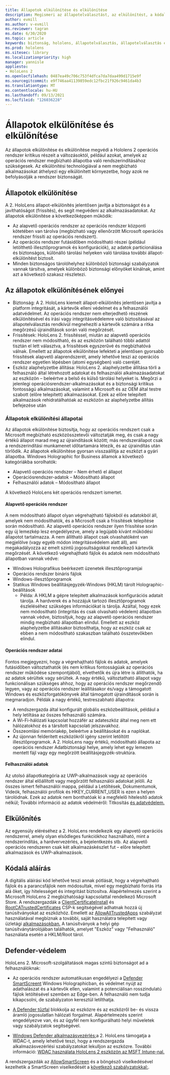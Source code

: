 ```yaml
---
title: Állapotok elkülönítése és elkülönítése
description: Megismeri az állapotelválasztást, az elkülönítést, a kódalá aláírást és a defender alkalmazásokat a HoloLens 2 vegyes valóságú eszközön.
author: evmill
ms.author: v-evmill
ms.reviewer: tagran
ms.date: 6/30/2020
ms.topic: article
keywords: biztonság, hololens, állapotelválasztás, állapotelválasztás és elkülönítés, hololens 2, hololens2 biztonság, biztonsági áttekintés, biztonsági architektúra, architektúra, hololens 2 architektúra
ms.prod: hololens
ms.sitesec: library
ms.localizationpriority: high
manager: yannisle
appliesto:
- HoloLens 2
ms.openlocfilehash: 0487ea49c706c753f4dfca7da7daa499d1715e9f
ms.sourcegitcommit: e9f746aa41139859edc12fbc21f926c9461da4b3
ms.translationtype: MT
ms.contentlocale: hu-HU
ms.lasthandoff: 09/13/2021
ms.locfileid: "126036228"
---
```

# <a name="state-separation-and-isolation"></a>Állapotok elkülönítése és elkülönítése

Az állapotok elkülönítése és elkülönítése megvédi a Hololens 2 operációs rendszer kritikus részeit a változásoktól, például azokat, amelyek az operációs rendszer megbízható állapotba való rendszerindításához szükségesek. Az elkülönítési technológiával a nem megbízható alkalmazásokat áthelyezi egy elkülönített környezetbe, hogy azok ne befolyásolják a rendszer biztonságát.

## <a name="state-separation"></a>Állapotok elkülönítése

A 2. HoloLens állapot-elkülönítés jelentősen javítja a biztonságot és a javíthatóságot (frissítés), és segít megvédeni az alkalmazásadatokat.  Az állapotok elkülönítése a következőképpen működik:
  * Az alapvető operációs rendszer az operációs rendszer központi kötetében van tárolva (megbízható vagy ellenőrzött Microsoft operációs rendszer frissíti az operációs rendszert).
  * Az operációs rendszer futásidőben módosítható részei (például letölthető illesztőprogramok és konfigurációk), az adatok particionálása és biztonságos, különálló tárolási helyeken való tárolása további állapot-elkülönítést biztosít.
  * Minden biztonságos tárolóhelyhez különböző biztonsági szabályzatok vannak társítva, amelyek különböző biztonsági előnyöket kínálnak, amint azt a következő szakasz részletezi.

## <a name="state-separation-benefits"></a>Az állapotok elkülönítésének előnyei

  * Biztonság: A 2. HoloLens kiemelt állapot-elkülönítés jelentősen javítja a platform integritását, a kártevők elleni védelmet és a felhasználói adatvédelmet. Az operációs rendszer nem elterjedhető részének elkülönítésével és írási vagy integritásvédelemre való biztosításával az állapotelválasztás rendkívül megnehezíti a kártevők számára a ritka megőrzésű újraindítások során való megőrzését. 
  * Frissítések: HoloLens 2. frissítéssel, miután az alapvető operációs rendszer nem módosítható, és az eszközön található többi adattól tisztán el lett választva, a frissítések egyszerűvé és megbízhatóvá válnak.  Emellett az állapotok elkülönítése lefekteti a jelentősen gyorsabb frissítések alapvető alaprendszerét, amely lehetővé teszi az operációs rendszer egyetlen lépésben (atomi egységben) való cseréjét.
  * Eszköz alaphelyzetbe állítása: HoloLens 2. alaphelyzetbe állítása törli a felhasználó által létrehozott adatokat és felhasználói alkalmazásadatokat az eszközön – beleértve a belső és külső tárolási helyeket is. Megőrzi a jelenlegi operációsrendszer-alkalmazásokat és a biztonsági kritikus fontosságú alkalmazásokat, valamint a Microsoft és az OEM által testre szabott (előre telepített) alkalmazásokat. Ezek az előre telepített alkalmazások rehidratálhatóak az eszközön az alaphelyzetbe állítás befejezése után

### <a name="state-separation-states"></a>Állapotok elkülönítési állapotai

Az állapotok elkülönítése biztosítja, hogy az operációs rendszert csak a Microsoft megbízható eszközösszetevői változtatják meg, és csak a nagy értékű állapot marad meg az újraindítások között; más rendszerállapot csak a rendszerindítási munkamenet időtartamára létezik, és az újraindítás után törlődik. Az állapotok elkülönítése gyorsan visszaállítja az eszközt a gyári állapotba. Windows Holographic for Business államok a következő kategóriákba sorolhatók:
  * Alapvető operációs rendszer – Nem érhető el állapot
  * Operációsrendszer-adatok – Módosítható állapot 
  * Felhasználói adatok – Módosítható állapot

A következő HoloLens két operációs rendszert ismertet.

#### <a name="core-operating-system"></a>Alapvető operációs rendszer

A nem módosítható állapot olyan végrehajtható fájlokból és adatokból áll, amelyek nem módosíthatók, és a Microsoft csak a frissítések telepítése során módosítható. Az alapvető operációs rendszer ilyen frissítése során egy új lemezkép lesz engedélyezve, amely a legújabb kívánt működési állapotot tartalmazza.
A nem állítható állapot csak olvashatóként van megjelölve (vagy egyéb módon integritásvédelem alatt áll), ami megakadályozza az emelt szintű jogosultságokkal rendelkező kártevők megőrzését. A következő végrehajtható fájlok és adatok nem módosítható állapotban vannak védve:
  * Windows Holografikus beérkezett üzenetek illesztőprogramjai
  * Operációs rendszer bináris fájlok
  * Windows-illesztőprogramok
  * Statikus Windows beállításjegyzék-Windows (HKLM) tárolt Holographic-beállítások
    * Példa: A HKLM a gépre telepített alkalmazások konfigurációs adatait tárolja. A hardverek és a hozzájuk tartozó illesztőprogramok észleléséhez szükséges információkat is tárolja.
Azáltal, hogy ezek nem módosítható (integritás és csak olvasható védelem) állapotban vannak védve, biztosítjuk, hogy az alapvető operációs rendszer mindig megbízható állapotban elindul. Emellett az eszköz alaphelyzetbe állításakor biztosíthatja, hogy az eszköz csak az ebben a nem módosítható szakaszban található összetevőkben elindul. 

#### <a name="operating-system-data"></a>Operációs rendszer adatai 

Fontos megjegyezni, hogy a végrehajtható fájlok és adatok, amelyek futásidőben változtathatók (és nem kritikus fontosságúak az operációs rendszer működése szempontjából), elvethetők és újra létre is állíthatók, ha az adatok sérültek vagy sérültek. A nagy értékű, változtatható állapot vagy funkcionálisan szükséges ahhoz, hogy az operációs rendszer megőrzendő legyen, vagy az operációs rendszer leállításakor és/vagy a támogatott Windows és eszközforgatókönyvek által támogatott újraindítások során is megmaradjon. Példák a nagy értékű, testreszabható állapotra:
  * A rendszergazda által konfigurált globális eszközbeállítások, például a hely letiltása az összes felhasználó számára.
  * A Wi-Fi-hálózati kapcsolat hozzáfér az adateszköz által meg nem ett hálózatokhoz és a társított kapcsolati jelszavakhoz.
  * Összeomlási memóriakép, beleértve a beállításokat és a naplókat.
  * Az újonnan felderített eszközökről igény szerint letöltött illesztőprogramok.
A 2. HoloLens nagy értékű, módosítható állapota az operációs rendszer Adatbiztonsági helye, amely lehet egy lemezen mentett fájl vagy egy megőrzött beállításjegyzék-struktúra.

#### <a name="user-data"></a>Felhasználói adatok

Az utolsó állapotkategória az UWP-alkalmazások vagy az operációs rendszer által előállított vagy megőrzött felhasználói adatokat jelöli. Az összes ismert felhasználói mappa, például a Letöltések, Dokumentumok, Videók, felhasználói profilok és HKEY_CURRENT_USER is ezen a helyen tárolódnak. Ezek az adatok nem bonthatóak ki a megfelelő hitelesítő adatok nélkül; További információ az adatok védelméről: Titkosítás [és adatvédelem.](security-encryption-data-protection.md)

##  <a name="isolation"></a>Elkülönítés

Az egyensúly eléréséhez a 2. HoloLens rendelkezik egy alapvető operációs rendszerrel, amely olyan elsődleges funkciókhoz használható, mint a rendszerindítás, a hardvervezérlés, a bejelentkezés stb. Az alapvető operációs rendszeren csak két alkalmazáskészlet fut – előre telepített alkalmazások és UWP-alkalmazások.

## <a name="code-signing"></a>Kódalá aláírás

A digitális aláírási kód lehetővé teszi annak pótlását, hogy a végrehajtható fájlok és a parancsfájlok nem módosultak, mivel egy megbízható forrás írta alá őket, így hitelességet és integritást biztosítva. Alapértelmezés szerint a Microsoft HoloLens 2 megbízhatósági kapcsolattal rendelkező Microsoft Store. A rendszergazdák a [ClientCertificateInstall](/windows/client-management/mdm/clientcertificateinstall-csp) és [RootCATrustedCertificates](/windows/client-management/mdm/rootcacertificates-csp) CSP-k segítségével adhatnak hozzá új tanúsítványokat az eszközhöz. Emellett az [AllowAllTrustedApps](/windows/client-management/mdm/policy-csp-applicationmanagement#applicationmanagement-allowalltrustedapps) szabályzat használatával megbíznak a további, saját használatra telepített vagy üzletági [alkalmazásokban.](/intune/apps/lob-apps-windows) A tanúsítványok a helyi gép tanúsítványtárolójában találhatók, amelyet "Eszköz" vagy "Felhasználó" használata esetén a HKLM/Root tárol.

## <a name="defender-protections"></a>Defender-védelem
HoloLens 2. Microsoft-szolgáltatások magas szintű biztonságot ad a felhasználóknak:

* Az operációs rendszer automatikusan engedélyezi a [Defender SmartScreent](/windows/security/threat-protection/microsoft-defender-smartscreen/microsoft-defender-smartscreen-overview) Windows Holographicban, és védelmet nyújt az adathalászat és a kártevők ellen, valamint a potenciálisan rosszindulatú fájlok letöltésével szemben az Edge-ben. A felhasználó nem tudja kikapcsolni, de szabályzaton keresztül letilthatja.

* [A Defender tűzfal](/windows/security/threat-protection/windows-firewall/windows-firewall-with-advanced-security) blokkolja az eszközre és az eszközről be- és vissza áramló jogosulatlan hálózati forgalmat. Alapértelmezés szerint engedélyezve van, és az ügyfél nem konfigurálható helyi műveletek vagy szabályzatok segítségével. 

* [Windows Defender alkalmazásvezérlés:](/windows/security/threat-protection/windows-defender-application-control/wdac-and-applocker-overview)a 2. HoloLens támogatja a WDAC-t, amely lehetővé teszi, hogy a rendszergazda alkalmazásvezérlési szabályzatokat lekulljon az eszközre. További információ: [WDAC használata HoloLens 2 eszközön az MSFT Intune-nal.](/mem/intune/configuration/custom-profile-hololens) 

A rendszergazdák az [AllowSmartScreen](/windows/client-management/mdm/policy-csp-browser#browser-allowsmartscreen) és a böngésző viselkedésével kezelhetik a SmartScreen viselkedését a [következő szabályzatokkal:](/windows/client-management/mdm/policy-csps-supported-by-hololens2). 

